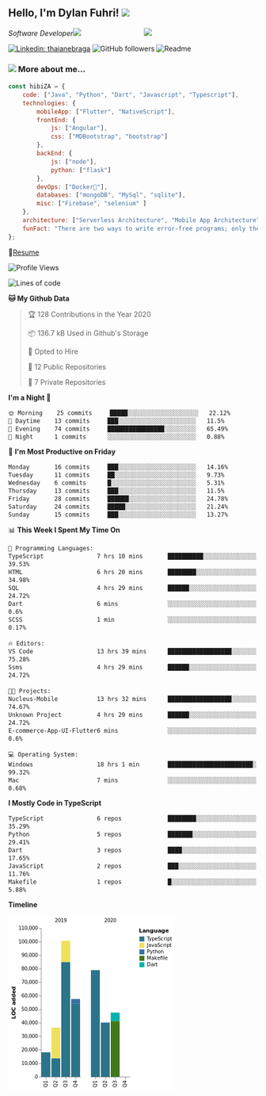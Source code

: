 <h2>Hello, I'm Dylan Fuhri! <img src="https://media.giphy.com/media/12oufCB0MyZ1Go/giphy.gif" width="50"></h2>
<img align='right' src="https://media.giphy.com/media/836HiJc7pgzy8iNXCn/giphy.gif" width="230">
<p><em>Software Developer</a><img src="https://media.giphy.com/media/WUlplcMpOCEmTGBtBW/giphy.gif" width="30"> 
</em></p>

[![Linkedin: thaianebraga](https://img.shields.io/badge/-Dylan-blue?style=flat-square&logo=Linkedin&logoColor=white&link=https://www.linkedin.com/in/dylan-fuhri/)](https://www.linkedin.com/in/dylan-fuhri/)
![GitHub followers](https://img.shields.io/github/followers/HibiZA?style=social)
![Readme](https://github.com/HibiZA/HibiZA/workflows/Readme/badge.svg)

### <img src="https://media.giphy.com/media/VgCDAzcKvsR6OM0uWg/giphy.gif" width="50"> More about me...  

```javascript
const hibiZA = {
    code: ["Java", "Python", "Dart", "Javascript", "Typescript"],
    technologies: {
        mobileApp: ["Flutter", "NativeScript"],
        frontEnd: {
            js: ["Angular"],
            css: ["MDBootstrap", "bootstrap"]
        },
        backEnd: {
            js: ["node"],
            python: ["flask"]
        },
        devOps: ["Docker🐳"],
        databases: ["mongoDB", "MySql", "sqlite"],
        misc: ["Firebase", "selenium" ]
    },
    architecture: ["Serverless Architecture", "Mobile App Architecture"],
    funFact: "There are two ways to write error-free programs; only the third one works"
};
```
📝[Resume](https://drive.google.com/file/d/1RjxKCcvUeoyYgnL_eCwQ9zay77Ayr0Xu/view?usp=sharing)
<!--START_SECTION:waka-->
![Profile Views](http://img.shields.io/badge/Profile%20Views-0-blue)

![Lines of code](https://img.shields.io/badge/From%20Hello%20World%20I%27ve%20Written-234360%20lines%20of%20code-blue)

**🐱 My Github Data** 

> 🏆 128 Contributions in the Year 2020
 > 
> 📦 136.7 kB Used in Github's Storage 
 > 
> 💼 Opted to Hire
 > 
> 📜 12 Public Repositories
 > 
> 🔑 7 Private Repositories 

**I'm a Night 🦉** 

```text
🌞 Morning    25 commits     █████░░░░░░░░░░░░░░░░░░░░   22.12% 
🌆 Daytime    13 commits     ███░░░░░░░░░░░░░░░░░░░░░░   11.5% 
🌃 Evening    74 commits     ████████████████░░░░░░░░░   65.49% 
🌙 Night      1 commits      ░░░░░░░░░░░░░░░░░░░░░░░░░   0.88%

```
📅 **I'm Most Productive on Friday** 

```text
Monday       16 commits     ███░░░░░░░░░░░░░░░░░░░░░░   14.16% 
Tuesday      11 commits     ██░░░░░░░░░░░░░░░░░░░░░░░   9.73% 
Wednesday    6 commits      █░░░░░░░░░░░░░░░░░░░░░░░░   5.31% 
Thursday     13 commits     ███░░░░░░░░░░░░░░░░░░░░░░   11.5% 
Friday       28 commits     ██████░░░░░░░░░░░░░░░░░░░   24.78% 
Saturday     24 commits     █████░░░░░░░░░░░░░░░░░░░░   21.24% 
Sunday       15 commits     ███░░░░░░░░░░░░░░░░░░░░░░   13.27%

```


📊 **This Week I Spent My Time On** 

```text
💬 Programming Languages: 
TypeScript               7 hrs 10 mins       ██████████░░░░░░░░░░░░░░░   39.53% 
HTML                     6 hrs 20 mins       ████████░░░░░░░░░░░░░░░░░   34.98% 
SQL                      4 hrs 29 mins       ██████░░░░░░░░░░░░░░░░░░░   24.72% 
Dart                     6 mins              ░░░░░░░░░░░░░░░░░░░░░░░░░   0.6% 
SCSS                     1 min               ░░░░░░░░░░░░░░░░░░░░░░░░░   0.17%

🔥 Editors: 
VS Code                  13 hrs 39 mins      ██████████████████░░░░░░░   75.28% 
Ssms                     4 hrs 29 mins       ██████░░░░░░░░░░░░░░░░░░░   24.72%

🐱‍💻 Projects: 
Nucleus-Mobile           13 hrs 32 mins      ██████████████████░░░░░░░   74.67% 
Unknown Project          4 hrs 29 mins       ██████░░░░░░░░░░░░░░░░░░░   24.72% 
E-commerce-App-UI-Flutter6 mins              ░░░░░░░░░░░░░░░░░░░░░░░░░   0.6%

💻 Operating System: 
Windows                  18 hrs 1 min        ████████████████████████░   99.32% 
Mac                      7 mins              ░░░░░░░░░░░░░░░░░░░░░░░░░   0.68%

```

**I Mostly Code in TypeScript** 

```text
TypeScript               6 repos             ████████░░░░░░░░░░░░░░░░░   35.29% 
Python                   5 repos             ███████░░░░░░░░░░░░░░░░░░   29.41% 
Dart                     3 repos             ████░░░░░░░░░░░░░░░░░░░░░   17.65% 
JavaScript               2 repos             ███░░░░░░░░░░░░░░░░░░░░░░   11.76% 
Makefile                 1 repos             █░░░░░░░░░░░░░░░░░░░░░░░░   5.88%

```


**Timeline**

![Chart not found](https://github.com/HibiZA/HibiZA/blob/master/charts/bar_graph.png) 


<!--END_SECTION:waka-->
